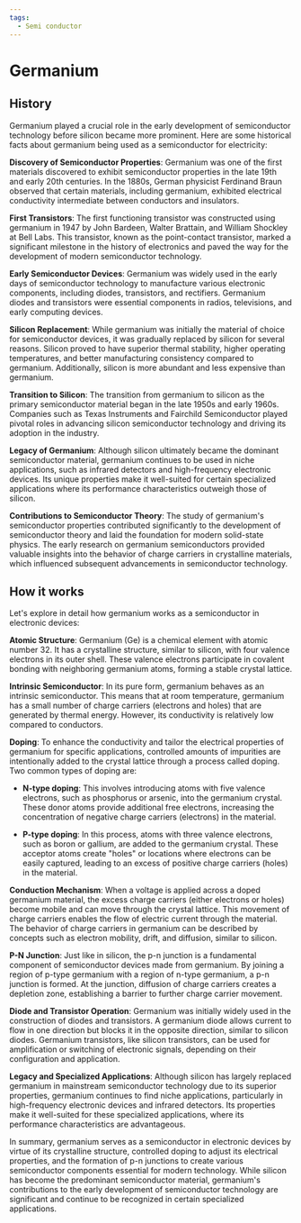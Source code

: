 ```yaml
---
tags:
  - Semi conductor
---
```


<head>
    <meta charset="UTF-8">
    <meta name="viewport" content="width=device-width, initial-scale=1.0">
    <meta name="description" content="Welcome to ac-electricity! Here you will learn more about electricity, the different components used to make an electrical circuit as well as their features and use cases.">
    <meta name="keywords" content="alexis carbillet, carbillet, electricity, capacitors, conductors, diodes, electronic, energy source, hardware, home appliances, inductors, insulators, resistors, semi-conductors">
    <meta name="author" content="Alexis Carbillet ">
</head>

# Germanium

## History

Germanium played a crucial role in the early development of semiconductor technology before silicon became more prominent. Here are some historical facts about germanium being used as a semiconductor for electricity:

**Discovery of Semiconductor Properties**: Germanium was one of the first materials discovered to exhibit semiconductor properties in the late 19th and early 20th centuries. In the 1880s, German physicist Ferdinand Braun observed that certain materials, including germanium, exhibited electrical conductivity intermediate between conductors and insulators.

**First Transistors**: The first functioning transistor was constructed using germanium in 1947 by John Bardeen, Walter Brattain, and William Shockley at Bell Labs. This transistor, known as the point-contact transistor, marked a significant milestone in the history of electronics and paved the way for the development of modern semiconductor technology.

**Early Semiconductor Devices**: Germanium was widely used in the early days of semiconductor technology to manufacture various electronic components, including diodes, transistors, and rectifiers. Germanium diodes and transistors were essential components in radios, televisions, and early computing devices.

**Silicon Replacement**: While germanium was initially the material of choice for semiconductor devices, it was gradually replaced by silicon for several reasons. Silicon proved to have superior thermal stability, higher operating temperatures, and better manufacturing consistency compared to germanium. Additionally, silicon is more abundant and less expensive than germanium.

**Transition to Silicon**: The transition from germanium to silicon as the primary semiconductor material began in the late 1950s and early 1960s. Companies such as Texas Instruments and Fairchild Semiconductor played pivotal roles in advancing silicon semiconductor technology and driving its adoption in the industry.

**Legacy of Germanium**: Although silicon ultimately became the dominant semiconductor material, germanium continues to be used in niche applications, such as infrared detectors and high-frequency electronic devices. Its unique properties make it well-suited for certain specialized applications where its performance characteristics outweigh those of silicon.

**Contributions to Semiconductor Theory**: The study of germanium's semiconductor properties contributed significantly to the development of semiconductor theory and laid the foundation for modern solid-state physics. The early research on germanium semiconductors provided valuable insights into the behavior of charge carriers in crystalline materials, which influenced subsequent advancements in semiconductor technology.

## How it works

Let's explore in detail how germanium works as a semiconductor in electronic devices:

**Atomic Structure**: Germanium (Ge) is a chemical element with atomic number 32. It has a crystalline structure, similar to silicon, with four valence electrons in its outer shell. These valence electrons participate in covalent bonding with neighboring germanium atoms, forming a stable crystal lattice.

**Intrinsic Semiconductor**: In its pure form, germanium behaves as an intrinsic semiconductor. This means that at room temperature, germanium has a small number of charge carriers (electrons and holes) that are generated by thermal energy. However, its conductivity is relatively low compared to conductors.

**Doping**: To enhance the conductivity and tailor the electrical properties of germanium for specific applications, controlled amounts of impurities are intentionally added to the crystal lattice through a process called doping. Two common types of doping are:

   - **N-type doping**: This involves introducing atoms with five valence electrons, such as phosphorus or arsenic, into the germanium crystal. These donor atoms provide additional free electrons, increasing the concentration of negative charge carriers (electrons) in the material.

   - **P-type doping**: In this process, atoms with three valence electrons, such as boron or gallium, are added to the germanium crystal. These acceptor atoms create "holes" or locations where electrons can be easily captured, leading to an excess of positive charge carriers (holes) in the material.

**Conduction Mechanism**: When a voltage is applied across a doped germanium material, the excess charge carriers (either electrons or holes) become mobile and can move through the crystal lattice. This movement of charge carriers enables the flow of electric current through the material. The behavior of charge carriers in germanium can be described by concepts such as electron mobility, drift, and diffusion, similar to silicon.

**P-N Junction**: Just like in silicon, the p-n junction is a fundamental component of semiconductor devices made from germanium. By joining a region of p-type germanium with a region of n-type germanium, a p-n junction is formed. At the junction, diffusion of charge carriers creates a depletion zone, establishing a barrier to further charge carrier movement.

**Diode and Transistor Operation**: Germanium was initially widely used in the construction of diodes and transistors. A germanium diode allows current to flow in one direction but blocks it in the opposite direction, similar to silicon diodes. Germanium transistors, like silicon transistors, can be used for amplification or switching of electronic signals, depending on their configuration and application.

**Legacy and Specialized Applications**: Although silicon has largely replaced germanium in mainstream semiconductor technology due to its superior properties, germanium continues to find niche applications, particularly in high-frequency electronic devices and infrared detectors. Its properties make it well-suited for these specialized applications, where its performance characteristics are advantageous.

In summary, germanium serves as a semiconductor in electronic devices by virtue of its crystalline structure, controlled doping to adjust its electrical properties, and the formation of p-n junctions to create various semiconductor components essential for modern technology. While silicon has become the predominant semiconductor material, germanium's contributions to the early development of semiconductor technology are significant and continue to be recognized in certain specialized applications.